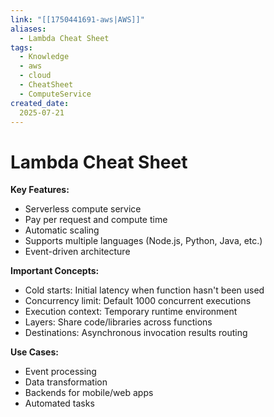 ```yaml
---
link: "[[1750441691-aws|AWS]]"
aliases: 
  - Lambda Cheat Sheet
tags:
  - Knowledge
  - aws
  - cloud
  - CheatSheet
  - ComputeService
created_date:
  2025-07-21
---
```

# Lambda Cheat Sheet
**Key Features:**
- Serverless compute service
- Pay per request and compute time
- Automatic scaling
- Supports multiple languages (Node.js, Python, Java, etc.)
- Event-driven architecture

**Important Concepts:**
- Cold starts: Initial latency when function hasn't been used
- Concurrency limit: Default 1000 concurrent executions
- Execution context: Temporary runtime environment
- Layers: Share code/libraries across functions
- Destinations: Asynchronous invocation results routing

**Use Cases:**
- Event processing
- Data transformation
- Backends for mobile/web apps
- Automated tasks
